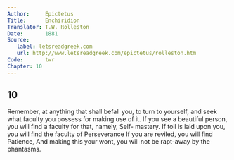 ```yaml
---
Author:     Epictetus  
Title:      Enchiridion  
Translator: T.W. Rolleston  
Date:       1881  
Source:
   label: letsreadgreek.com
   url: http://www.letsreadgreek.com/epictetus/rolleston.htm
Code:       twr  
Chapter: 10
---
```

##  10

Remember, at anything that shall befall you, to turn to yourself, and seek what
faculty you possess for making use of it.  If you see a beautiful person, you
will find a faculty for that, namely, Self- mastery. If toil is laid upon you,
you will find the faculty of Perseverance If you are reviled, you will find
Patience, And making this your wont, you will not be rapt-away by the
phantasms.



